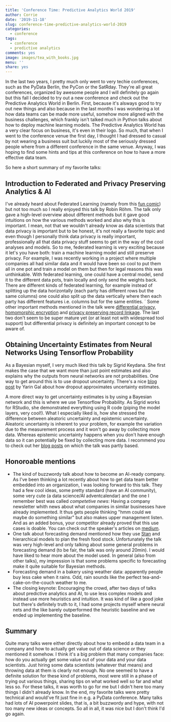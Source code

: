 ```yaml
---
title: 'Conference Time: Predictive Analytics World 2019'
author: Corrie
date: '2019-11-18'
slug: conference-time-predictive-analytics-world-2019
categories:
  - conference
tags:
  - conference
  - predictive analytics
comments: yes
image: images/tea_with_books.jpg
menu: ''
share: yes
---
```


In the last two years, I pretty much only went to very techie conferences, such as the PyData Berlin, the PyCon or the SatRday. They're all great conferences, organized by awesome people and I will definitely go again but this fall I decided to try out a new conference and check out the Predictive Analytics World in Berlin. First, because it's alsways good to try out new things and also because in the last months I was wondering a lot how data teams can be made more useful, somehow more aligned with the business challenges, which frankly isn't talked much in Python talks about how to deploy machine learning models. The Predictive Analytics World has a very clear focus on business, it's even in their logo. So much, that when I went to the conference venue the first day, I thought I had dressed to casual by not wearing a business suit but luckily most of the seriously dressed people where from a different conference in the same venue. 
Anyway, I was hoping to find some hints and tips at this conference on how to have a more effective data team.

So here a short summary of my favorite talks:

## Introduction to Federated and Privacy Preserving Analytics & AI
I've already heard about Federated Learning (namely from this [fun comic](https://federated.withgoogle.com/)) but not too much so I really enjoyed this talk by Robin Röhm. The talk only gave a high-level overview about different methods but it gave good intuitions on how the various methods worked and also why this is important. I mean, not that we wouldn't already know as data scientists that data privacy is important but to be honest, it's not really a favorite topic and even though I personally think data privacy is really important, professionally all that data privacy stuff seems to get in the way of the cool analyses and models. So to me, federated learning is very exciting because it let's you have both: train a machine learning model and still preserve privacy. For example, I was recently working in a project where multiple companies all had similar data and it would have been so cool to put them all in one pot and train a model on them but then for legal reasons this was unthinkable. With federated learning, one could have a central model, send it to the different data pots, train locally and only send the weights back. There are different kinds of federated learning, for example instead of splitting up the data horizontally (each party has different rows but the same columns) one could also split up the data vertically where then each party has different features i.e. columns but for the same entities.
´
Some other important methods mentioned in the talk were [differential privacy](http://www.jetlaw.org/journal-archives/volume-21/volume-21-issue-1/differential-privacy-a-primer-for-a-non-technical-audience/), [homomorphic encryption](https://www.wired.com/2014/11/hacker-lexicon-homomorphic-encryption/) and [privacy preserving record linkage](https://www.data61.csiro.au/en/Our-Research/Our-Work/Privacy-Preserving-Record-Linkage). The last two don't seem to be super mature yet (or at least not with widespread tool support) but differential privacy is definitely an important concept to be aware of.

## Obtaining Uncertainty Estimates from Neural Networks Using Tensorflow Probability
As a Bayesian myself, I very much liked this talk by Sigrid Keydana. She first makes the case that we want more than just point estimates and also explains why the outputs from neural networks are not probabilities. One way to get around this is to use dropout uncertainty. There's a nice [blog post](http://mlg.eng.cam.ac.uk/yarin/blog_3d801aa532c1ce.html) by Yarin Gal about how dropout approximates uncertainty estimates. 

A more direct way to get uncertainty estimates is by using a Bayesian network and this is where we use Tensorflow Probability. As Sigrid works for RStudio, she demonstrated everything using R code (piping the model layers, very cool!). What I especially liked is, how she stressed the difference between aleatoric uncertainty and epistemic uncertainty. Aleatoric uncertainty is inherent to your problem, for example the variation due to the measurement process and it won't go away by collecting more data. Whereas epistemic uncertainty happens when you don't have enough data so it can potentially be fixed by collecting more data. I recommend you to check out her [blog posts](https://blogs.rstudio.com/tensorflow/posts/2019-11-13-variational-convnet/) on which the talk was partly based.

## Honoroable mentions
- The kind of buzzwordy talk about how to become an AI-ready company. As I've been thinking a lot recently about how to get data team better embedded into an organization, I was looking forward to this talk. They had a few cool ideas, some pretty standard (have an AI community), some very cute (a data science/AI adventcalendar) and the one I remember best was called _competetive news_: Having a company newsletter whith news about what companies in similar businesses have already implemented. It thus gets people thinking "hmm could we maybe do something similar" but also makes upper management listen. And as an added bonus, your competitor already proved that this use cases is doable. You can check out the speaker's articles on [medium](https://medium.com/@TheJuliaButter).
- One talk about forecasting demand mentioned how they use [Stan](https://mc-stan.org/) and hierarchical models to plan the fresh food stock. Unfortunately the talk was very high-level and only talking about some general problems in forecasting demand (to be fair, the talk was only around 20min). I would have liked to hear more about the model used. In general (also from other talks), my impression is that some problems specific to forecasting make it quite suitable for Bayesian methods.
- Forecasting demand in a bakery using weather data: apparently people buy less cake when it rains. Odd, rain sounds like the perfect tea-and-cake-on-the-couch weather to me.
- The closing keynote: Encouraging the crowd, after two days of talks about predictive analytics and AI, to use less complex models and instead use more heuristics and intuition. It was kind of like a good joke but there's definitely truth to it, I had some projects myself where neural nets and the like barely outperformed the heuristic baseline and we ended up implementing the baseline.

## Summary
Quite many talks were either directly about how to embedd a data team in a company and how to actually get value out of data science or they mentioned it somehow. I think it's a big problem that many companies face: how do you actually get some value out of your data and your data scientists. Just hiring some data scientists (whatever that means) and throwing data at them is clearly not enough. No one seemed to have a definite solution for these kind of problems, most were still in a phase of trying out various things, sharing tips on what worked well so far and what less so. For these talks, it was worth to go for me but I didn't here too many things I didn't already know. In the end, my favorite talks were pretty technical and would've fit just fine in e.g. a PyData conference. Many talks had lots of AI powerpoint slides, that is, a bit buzzwordy and hype, with not too many new ideas or concepts.
So all in all, it was nice but I don't think I'd go again.